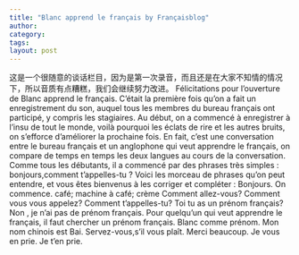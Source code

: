 ```yaml
---
title: "Blanc apprend le français by Françaisblog"
author:
category: 
tags: 
layout: post
---
```

这是一个很随意的谈话栏目，因为是第一次录音，而且还是在大家不知情的情况下，所以音质有点糟糕，我们会继续努力改进。
Félicitations pour l’ouverture de Blanc apprend le français.
C’était la première fois qu’on a fait un enregistrement du son, auquel tous les membres du bureau français ont participé, y compris les stagiaires.
Au début, on a commencé à enregistrer à l’insu de tout le monde, voilà pourquoi les éclats de rire et les autres bruits, on s’efforce d’améliorer la prochaine fois. En fait, c’est une conversation entre le bureau français et un anglophone qui veut apprendre le français, on compare de temps en temps les deux langues au cours de la conversation.
Comme tous les débutants, il a commencé par des phrases très simples : bonjours,comment t’appelles-tu ?
Voici les morceau de phrases qu’on peut entendre, et vous êtes bienvenus à les corriger et compléter :
Bonjours.
On commence.
café; machine à café; crème
Comment allez-vous?
Comment vous vous appelez? Comment t’appelles-tu?
Toi tu as un prénom français?
Non , je n’ai pas de prénom français.
Pour quelqu’un qui veut apprendre le français, il faut chercher un prénom français.
Blanc comme prénom.
Mon nom chinois est Bai.
Servez-vous,s’il vous plaît.
Merci beaucoup.
Je vous en prie. Je t’en prie.

